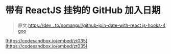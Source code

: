 # 带有 ReactJS 挂钩的 GitHub 加入日期

> 原文:[https://dev . to/nomangul/github-join-date-with-react js-hooks-4 goo](https://dev.to/nomangul/github-join-date-with-reactjs-hooks-4goo)

[https://codesandbox.io/embed/zt035](https://codesandbox.io/embed/zt035)